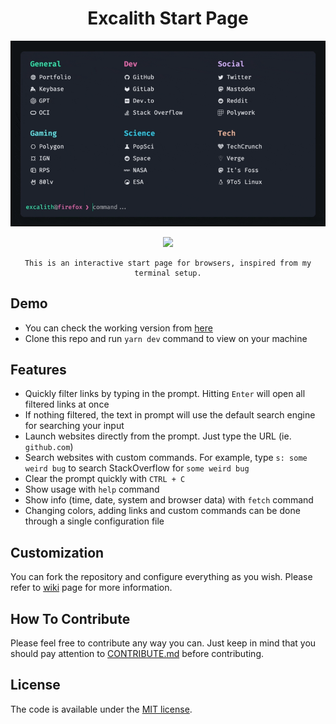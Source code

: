 <div align="center">
	<h1 align="center">Excalith Start Page</h1>
	<img src=".github/startpage.gif" />

<a href="https://excalith-start-page.vercel.app"><img src="https://therealsujitk-vercel-badge.vercel.app/?app=excalith-start-page" /></a>

	This is an interactive start page for browsers, inspired from my terminal setup.
</div>

## Demo

- You can check the working version from [here](https://excalith-start-page.vercel.app)
- Clone this repo and run `yarn dev` command to view on your machine

## Features

- Quickly filter links by typing in the prompt. Hitting `Enter` will open all filtered links at once
- If nothing filtered, the text in prompt will use the default search engine for searching your input
- Launch websites directly from the prompt. Just type the URL (ie. `github.com`)
- Search websites with custom commands. For example, type `s: some weird bug` to search StackOverflow for `some weird bug`
- Clear the prompt quickly with `CTRL + C`
- Show usage with `help` command
- Show info (time, date, system and browser data) with `fetch` command
- Changing colors, adding links and custom commands can be done through a single configuration file

## Customization

You can fork the repository and configure everything as you wish. Please refer to [wiki](https://github.com/excalith/excalith-start-page/wiki) page for more information.

## How To Contribute

Please feel free to contribute any way you can. Just keep in mind that you should pay attention to [CONTRIBUTE.md](.github/CONTRIBUTING.md) before contributing.

## License

The code is available under the [MIT license](LICENSE).
